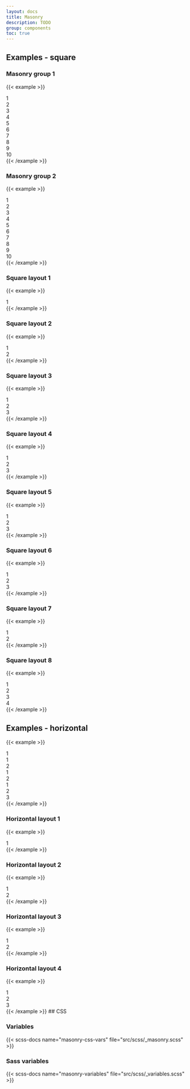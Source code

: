 ```yaml
---
layout: docs
title: Masonry
description: TODO
group: components
toc: true
---
```


## Examples - square

### Masonry group 1
{{< example >}}
<div class="masonry masonry-group-2">
  <div class="masonry-group-item">
    <div class="masonry masonry-square-4">
      <div class="masonry-item">
        <div class="wrapper py-5 text-bg-primary">
          <div class="wrapper-content text-center">1</div>
        </div>
      </div>
      <div class="masonry-item">
        <div class="wrapper py-5 text-bg-primary">
          <div class="wrapper-content text-center">2</div>
        </div>
      </div>
      <div class="masonry-item">
        <div class="wrapper py-5 text-bg-primary">
          <div class="wrapper-content text-center">3</div>
        </div>
      </div>
    </div>
  </div>
  <div class="masonry-group-item">
    <div class="masonry masonry-square-1">
      <div class="masonry-item">
        <div class="wrapper py-5 text-bg-primary">
          <div class="wrapper-content text-center">4</div>
        </div>
      </div>
    </div>
  </div>
  <div class="masonry-group-item">
    <div class="masonry masonry-square-3">
      <div class="masonry-item">
        <div class="wrapper py-5 text-bg-primary">
          <div class="wrapper-content text-center">5</div>
        </div>
      </div>
      <div class="masonry-item">
        <div class="wrapper py-5 text-bg-primary">
          <div class="wrapper-content text-center">6</div>
        </div>
      </div>
      <div class="masonry-item">
        <div class="wrapper py-5 text-bg-primary">
          <div class="wrapper-content text-center">7</div>
        </div>
      </div>
    </div>
  </div>
  <div class="masonry-group-item">
    <div class="masonry masonry-square-6">
      <div class="masonry-item">
        <div class="wrapper py-5 text-bg-primary">
          <div class="wrapper-content text-center">8</div>
        </div>
      </div>
      <div class="masonry-item">
        <div class="wrapper py-5 text-bg-primary">
          <div class="wrapper-content text-center">9</div>
        </div>
      </div>
      <div class="masonry-item">
        <div class="wrapper py-5 text-bg-primary">
          <div class="wrapper-content text-center">10</div>
        </div>
      </div>
    </div>
  </div>
</div>
{{< /example >}}

### Masonry group 2
{{< example >}}
<div class="masonry masonry-group-2">
  <div class="masonry-group-item">
    <div class="masonry masonry-square-4">
      <div class="masonry-item">
        <div class="wrapper py-5 text-bg-primary">
          <div class="wrapper-content text-center">1</div>
        </div>
      </div>
      <div class="masonry-item">
        <div class="wrapper py-5 text-bg-primary">
          <div class="wrapper-content text-center">2</div>
        </div>
      </div>
      <div class="masonry-item">
        <div class="wrapper py-5 text-bg-primary">
          <div class="wrapper-content text-center">3</div>
        </div>
      </div>
    </div>
  </div>
  <div class="masonry-group-item">
    <div class="masonry masonry-square-1">
      <div class="masonry-item">
        <div class="wrapper py-5 text-bg-primary">
          <div class="wrapper-content text-center">4</div>
        </div>
      </div>
    </div>
  </div>
  <div class="masonry-group-item">
    <div class="masonry masonry-square-3">
      <div class="masonry-item">
        <div class="wrapper py-5 text-bg-primary">
          <div class="wrapper-content text-center">5</div>
        </div>
      </div>
      <div class="masonry-item">
        <div class="wrapper py-5 text-bg-primary">
          <div class="wrapper-content text-center">6</div>
        </div>
      </div>
      <div class="masonry-item">
        <div class="wrapper py-5 text-bg-primary">
          <div class="wrapper-content text-center">7</div>
        </div>
      </div>
    </div>
  </div>
  <div class="masonry-group-item">
    <div class="masonry masonry-square-3">
      <div class="masonry-item">
        <div class="wrapper py-5 text-bg-primary">
          <div class="wrapper-content text-center">8</div>
        </div>
      </div>
      <div class="masonry-item">
        <div class="wrapper py-5 text-bg-primary">
          <div class="wrapper-content text-center">9</div>
        </div>
      </div>
      <div class="masonry-item">
        <div class="wrapper py-5 text-bg-primary">
          <div class="wrapper-content text-center">10</div>
        </div>
      </div>
    </div>
  </div>
</div>
{{< /example >}}

### Square layout 1
{{< example >}}
<div class="masonry masonry-square-1">
  <div class="masonry-item">
    <div class="wrapper py-5 text-bg-primary">
      <div class="wrapper-content text-center">1</div>
    </div>
  </div>
</div>
{{< /example >}}

### Square layout 2
{{< example >}}
<div class="masonry masonry-square-2">
  <div class="masonry-item">
    <div class="wrapper py-5 text-bg-primary">
      <div class="wrapper-content text-center">1</div>
    </div>
  </div>
  <div class="masonry-item">
    <div class="wrapper py-5 text-bg-primary">
      <div class="wrapper-content text-center">2</div>
    </div>
  </div>
</div>
{{< /example >}}

### Square layout 3
{{< example >}}
<div class="masonry masonry-square-3">
  <div class="masonry-item">
    <div class="wrapper py-5 text-bg-primary">
      <div class="wrapper-content text-center">1</div>
    </div>
  </div>
  <div class="masonry-item">
    <div class="wrapper py-5 text-bg-primary">
      <div class="wrapper-content text-center">2</div>
    </div>
  </div>
  <div class="masonry-item">
    <div class="wrapper py-5 text-bg-primary">
      <div class="wrapper-content text-center">3</div>
    </div>
  </div>
</div>
{{< /example >}}

### Square layout 4
{{< example >}}
<div class="masonry masonry-square-4">
  <div class="masonry-item">
    <div class="wrapper py-5 text-bg-primary">
      <div class="wrapper-content text-center">1</div>
    </div>
  </div>
  <div class="masonry-item">
    <div class="wrapper py-5 text-bg-primary">
      <div class="wrapper-content text-center">2</div>
    </div>
  </div>
  <div class="masonry-item">
    <div class="wrapper py-5 text-bg-primary">
      <div class="wrapper-content text-center">3</div>
    </div>
  </div>
</div>
{{< /example >}}

### Square layout 5
{{< example >}}
<div class="masonry masonry-square-5">
  <div class="masonry-item">
    <div class="wrapper py-5 text-bg-primary">
      <div class="wrapper-content text-center">1</div>
    </div>
  </div>
  <div class="masonry-item">
    <div class="wrapper py-5 text-bg-primary">
      <div class="wrapper-content text-center">2</div>
    </div>
  </div>
  <div class="masonry-item">
    <div class="wrapper py-5 text-bg-primary">
      <div class="wrapper-content text-center">3</div>
    </div>
  </div>
</div>
{{< /example >}}

### Square layout 6
{{< example >}}
<div class="masonry masonry-square-6">
  <div class="masonry-item">
    <div class="wrapper py-5 text-bg-primary">
      <div class="wrapper-content text-center">1</div>
    </div>
  </div>
  <div class="masonry-item">
    <div class="wrapper py-5 text-bg-primary">
      <div class="wrapper-content text-center">2</div>
    </div>
  </div>
  <div class="masonry-item">
    <div class="wrapper py-5 text-bg-primary">
      <div class="wrapper-content text-center">3</div>
    </div>
  </div>
</div>
{{< /example >}}

### Square layout 7
{{< example >}}
<div class="masonry masonry-square-7">
  <div class="masonry-item">
    <div class="wrapper py-5 text-bg-primary">
      <div class="wrapper-content text-center">1</div>
    </div>
  </div>
  <div class="masonry-item">
    <div class="wrapper py-5 text-bg-primary">
      <div class="wrapper-content text-center">2</div>
    </div>
  </div>
</div>
{{< /example >}}

### Square layout 8
{{< example >}}
<div class="masonry masonry-square-7">
  <div class="masonry-item">
    <div class="wrapper py-5 text-bg-primary">
      <div class="wrapper-content text-center">1</div>
    </div>
  </div>
  <div class="masonry-item">
    <div class="wrapper py-5 text-bg-primary">
      <div class="wrapper-content text-center">2</div>
    </div>
  </div>
  <div class="masonry-item">
    <div class="wrapper py-5 text-bg-primary">
      <div class="wrapper-content text-center">3</div>
    </div>
  </div>
  <div class="masonry-item">
    <div class="wrapper py-5 text-bg-primary">
      <div class="wrapper-content text-center">4</div>
    </div>
  </div>
</div>
{{< /example >}}

## Examples - horizontal
{{< example >}}
<div class="masonry">
  <div class="masonry-group-item">
    <div class="masonry masonry-horizontal-1">
      <div class="masonry-item">
        <div class="wrapper py-5 text-bg-primary">
          <div class="wrapper-content text-center">1</div>
        </div>
      </div>
    </div>
  </div>
  <div class="masonry-group-item">
    <div class="masonry masonry-horizontal-2">
      <div class="masonry-item">
        <div class="wrapper py-5 text-bg-primary">
          <div class="wrapper-content text-center">1</div>
        </div>
      </div>
      <div class="masonry-item">
        <div class="wrapper py-5 text-bg-primary">
          <div class="wrapper-content text-center">2</div>
        </div>
      </div>
    </div>
  </div>
  <div class="masonry-group-item">
    <div class="masonry masonry-horizontal-3">
      <div class="masonry-item">
        <div class="wrapper py-5 text-bg-primary">
          <div class="wrapper-content text-center">1</div>
        </div>
      </div>
      <div class="masonry-item">
        <div class="wrapper py-5 text-bg-primary">
          <div class="wrapper-content text-center">2</div>
        </div>
      </div>
    </div>
  </div>
  <div class="masonry-group-item">
    <div class="masonry masonry-horizontal-4">
      <div class="masonry-item">
        <div class="wrapper py-5 text-bg-primary">
          <div class="wrapper-content text-center">1</div>
        </div>
      </div>
      <div class="masonry-item">
        <div class="wrapper py-5 text-bg-primary">
          <div class="wrapper-content text-center">2</div>
        </div>
      </div>
      <div class="masonry-item">
        <div class="wrapper py-5 text-bg-primary">
          <div class="wrapper-content text-center">3</div>
        </div>
      </div>
    </div>
  </div>
</div>
{{< /example >}}

### Horizontal layout 1
{{< example >}}
<div class="masonry masonry-horizontal-1">
  <div class="masonry-item">
    <div class="wrapper py-5 text-bg-primary">
      <div class="wrapper-content text-center">1</div>
    </div>
  </div>
</div>
{{< /example >}}

### Horizontal layout 2
{{< example >}}
<div class="masonry masonry-horizontal-2">
  <div class="masonry-item">
    <div class="wrapper py-5 text-bg-primary">
      <div class="wrapper-content text-center">1</div>
    </div>
  </div>
  <div class="masonry-item">
    <div class="wrapper py-5 text-bg-primary">
      <div class="wrapper-content text-center">2</div>
    </div>
  </div>
</div>
{{< /example >}}

### Horizontal layout 3
{{< example >}}
<div class="masonry masonry-horizontal-3">
  <div class="masonry-item">
    <div class="wrapper py-5 text-bg-primary">
      <div class="wrapper-content text-center">1</div>
    </div>
  </div>
  <div class="masonry-item">
    <div class="wrapper py-5 text-bg-primary">
      <div class="wrapper-content text-center">2</div>
    </div>
  </div>
</div>
{{< /example >}}

### Horizontal layout 4
{{< example >}}
<div class="masonry masonry-horizontal-4">
  <div class="masonry-item">
    <div class="wrapper py-5 text-bg-primary">
      <div class="wrapper-content text-center">1</div>
    </div>
  </div>
  <div class="masonry-item">
    <div class="wrapper py-5 text-bg-primary">
      <div class="wrapper-content text-center">2</div>
    </div>
  </div>
  <div class="masonry-item">
    <div class="wrapper py-5 text-bg-primary">
      <div class="wrapper-content text-center">3</div>
    </div>
  </div>
</div>
{{< /example >}}
## CSS

### Variables

{{< scss-docs name="masonry-css-vars" file="src/scss/_masonry.scss" >}}

### Sass variables

{{< scss-docs name="masonry-variables" file="src/scss/_variables.scss" >}}
